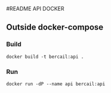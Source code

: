 #README API DOCKER
## Outside docker-compose 
### Build
``` docker build -t bercail:api . ```
### Run
```docker run -dP --name api bercail:api```